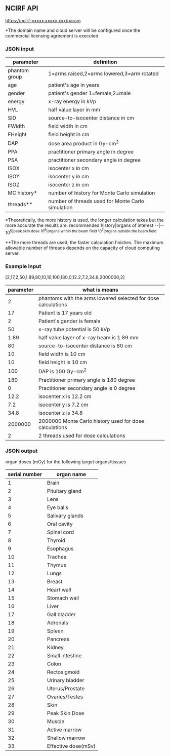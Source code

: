 ## NCIRF API
https://ncirf-xxxxx.xxxxx.xxx/param

*The domain name and cloud server will be configured once the commercial licensing agreement is executed.

### JSON input

parameter|definition
--|--
|phantom group|1=arms raised,2=arms lowered,3=arm rotated|
|age|patient's age in years|
|gender|patient's gender 1=female,2=male|
|energy|x-ray energy in kVp|
|HVL|half value layer in mm|
|SID|source-to-isocenter distance in cm|
|FWidth|field width in cm|
|FHeight|field height in cm|
|DAP|dose area product in Gy-cm<sup>2</sup>|
|PPA|practitioner primary angle in degree|
|PSA|practitioner secondary angle in degree|
|ISOX|isocenter x in cm|
|ISOY|isocenter y in cm|
|ISOZ|isocenter z in cm|
|MC history*|number of history for Monte Carlo simulation|
|threads**|number of threads used for Monte Carlo simulation|

*Theoretically, the more history is used, the longer calculation takes but the more accurate the results are.
recommended history|organs of interest
--|--
10<sup>5</sub>|peak skin dose
10<sup>6</sup>|organs within the beam field
10<sup>7</sup>|organs outside the beam field

**The more threads are used, the faster calculation finishes. The maximum allowable number of threads depends on the capacity of cloud computing server.

### Example input
[2,17,2,50,1.89,80,10,10,100,180,0,12.2,7.2,34.8,2000000,2]

parameter|what is means
--|--
|2|phantoms with the arms lowered selected for dose calculations|
|17|Patient is 17 years old|
|2|Patient's gender is female|
|50|x-ray tube potential is 50 kVp|
|1.89|half value layer of x-ray beam is 1.89 mm|
|80|source-to-isocenter distance is 80 cm|
|10|field width is 10 cm|
|10|field height is 10 cm|
|100|DAP is 100 Gy-cm<sup>2</sup>|
|180|Practitioner primary angle is 180 degree|
|0|Practitioner secondary angle is 0 degree|
|12.2|isocenter x is 12.2 cm|
|7.2|isocenter y is 7.2 cm|
|34.8|isocenter z is 34.8|
|2000000|2000000 Monte Carlo history used for dose calculations|
|2|2 threads used for dose calculations|

### JSON output
organ doses (mGy) for the following target organs/tissues

serial number|organ name
--|--
|1|Brain|
|2|Pituitary gland|
|3|Lens|
|4|Eye balls|
|5|Salivary glands|
|6|Oral cavity|
|7|Spinal cord|
|8|Thyroid|
|9|Esophagus|
|10|Trachea|
|11|Thymus|
|12|Lungs|
|13|Breast|
|14|Heart wall|
|15|Stomach wall|
|16|Liver|
|17|Gall bladder|
|18|Adrenals|
|19|Spleen|
|20|Pancreas|
|21|Kidney|
|22|Small intestine|
|23|Colon|
|24|Rectosigmoid|
|25|Urinary bladder|
|26|Uterus/Prostate|
|27|Ovaries/Testes|
|28|Skin|
|29|Peak Skin Dose|
|30|Muscle|
|31|Active marrow|
|32|Shallow marrow|
|33|Effective dose(mSv)|
